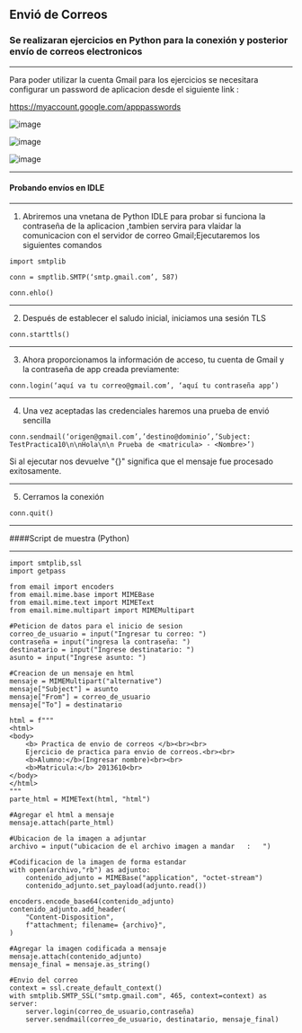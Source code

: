 ## Envió de Correos
### Se realizaran ejercicios en Python para la conexión y posterior envío de correos electronicos
___
Para poder utilizar la cuenta Gmail para los ejercicios  se necesitara configurar un password de aplicacion desde el siguiente link :

https://myaccount.google.com/apppasswords

![image](https://user-images.githubusercontent.com/111693854/204849622-1bbba538-3199-42fe-86db-ef2a189d729c.png)

![image](https://user-images.githubusercontent.com/111693854/204849755-0052c96a-111a-4222-b3a9-b781e003c057.png)

![image](https://user-images.githubusercontent.com/111693854/204849942-22012ebd-7475-4615-a82f-d75e47edb253.png)

___

#### Probando envíos en IDLE
___
1. Abriremos una vnetana de Python IDLE  para probar si funciona la contraseña de la aplicacion ,tambien servira para vlaidar la comunicacion con el servidor de correo Gmail;Ejecutaremos los siguientes comandos 

~~~
import smtplib
~~~

~~~
conn = smptlib.SMTP(‘smtp.gmail.com’, 587)
~~~

~~~
conn.ehlo()
~~~

___
2. Después de establecer el saludo inicial, iniciamos una sesión TLS

~~~
conn.starttls()
~~~

___
3. Ahora proporcionamos la información de acceso, tu cuenta de Gmail y la contraseña de app creada previamente: 

~~~
conn.login(‘aquí va tu correo@gmail.com’, ‘aquí tu contraseña app’)
~~~

___
4. Una vez aceptadas las credenciales haremos una prueba de envió sencilla

~~~
conn.sendmail(‘origen@gmail.com’,’destino@dominio’,’Subject: TestPractica10\n\nHola\n\n Prueba de <matricula> - <Nombre>’) 
~~~
Si al ejecutar nos devuelve "{}" significa que el mensaje fue procesado exitosamente.
___
5. Cerramos la conexión
~~~
conn.quit()
~~~

___

####Script de muestra (Python)
___

~~~
import smtplib,ssl
import getpass

from email import encoders
from email.mime.base import MIMEBase
from email.mime.text import MIMEText
from email.mime.multipart import MIMEMultipart

#Peticion de datos para el inicio de sesion 
correo_de_usuario = input("Ingresar tu correo: ")
contraseña = input("ingresa la contraseña: ")
destinatario = input("Ingrese destinatario: ")
asunto = input("Ingrese asunto: ")

#Creacion de un mensaje en html
mensaje = MIMEMultipart("alternative")
mensaje["Subject"] = asunto
mensaje["From"] = correo_de_usuario
mensaje["To"] = destinatario

html = f"""
<html>
<body>
    <b> Practica de envio de correos </b><br><br>
    Ejercicio de practica para envio de correos.<br><br>
    <b>Alumno:</b>(Ingresar nombre)<br><br>
    <b>Matricula:</b> 2013610<br>
</body>
</html>
"""
parte_html = MIMEText(html, "html")

#Agregar el html a mensaje 
mensaje.attach(parte_html)

#Ubicacion de la imagen a adjuntar 
archivo = input("ubicacion de el archivo imagen a mandar   :   ") 

#Codificacion de la imagen de forma estandar 
with open(archivo,"rb") as adjunto:
    contenido_adjunto = MIMEBase("application", "octet-stream")
    contenido_adjunto.set_payload(adjunto.read())

encoders.encode_base64(contenido_adjunto)
contenido_adjunto.add_header(
    "Content-Disposition",
    f"attachment; filename= {archivo}",
)

#Agregar la imagen codificada a mensaje
mensaje.attach(contenido_adjunto)
mensaje_final = mensaje.as_string()

#Envio del correo
context = ssl.create_default_context()
with smtplib.SMTP_SSL("smtp.gmail.com", 465, context=context) as server:
    server.login(correo_de_usuario,contraseña)
    server.sendmail(correo_de_usuario, destinatario, mensaje_final)
~~~
